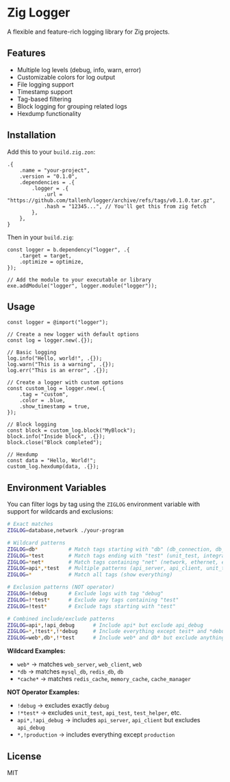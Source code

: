# Zig Logger

A flexible and feature-rich logging library for Zig projects.

## Features

- Multiple log levels (debug, info, warn, error)
- Customizable colors for log output
- File logging support
- Timestamp support
- Tag-based filtering
- Block logging for grouping related logs
- Hexdump functionality

## Installation

Add this to your `build.zig.zon`:

```zig
.{
    .name = "your-project",
    .version = "0.1.0",
    .dependencies = .{
        .logger = .{
            .url = "https://github.com/tallenh/logger/archive/refs/tags/v0.1.0.tar.gz",
            .hash = "12345...", // You'll get this from zig fetch
        },
    },
}
```

Then in your `build.zig`:

```zig
const logger = b.dependency("logger", .{
    .target = target,
    .optimize = optimize,
});

// Add the module to your executable or library
exe.addModule("logger", logger.module("logger"));
```

## Usage

```zig
const logger = @import("logger");

// Create a new logger with default options
const log = logger.new(.{});

// Basic logging
log.info("Hello, world!", .{});
log.warn("This is a warning", .{});
log.err("This is an error", .{});

// Create a logger with custom options
const custom_log = logger.new(.{
    .tag = "custom",
    .color = .blue,
    .show_timestamp = true,
});

// Block logging
const block = custom_log.block("MyBlock");
block.info("Inside block", .{});
block.close("Block completed");

// Hexdump
const data = "Hello, World!";
custom_log.hexdump(data, .{});
```

## Environment Variables

You can filter logs by tag using the `ZIGLOG` environment variable with support for wildcards and exclusions:

```bash
# Exact matches
ZIGLOG=database,network ./your-program

# Wildcard patterns
ZIGLOG=db*          # Match tags starting with "db" (db_connection, db_pool, etc.)
ZIGLOG=*test        # Match tags ending with "test" (unit_test, integration_test, etc.)
ZIGLOG=*net*        # Match tags containing "net" (network, ethernet, etc.)
ZIGLOG=api*,*test   # Multiple patterns (api_server, api_client, unit_test, etc.)
ZIGLOG=*            # Match all tags (show everything)

# Exclusion patterns (NOT operator)
ZIGLOG=!debug       # Exclude logs with tag "debug"
ZIGLOG=!*test*      # Exclude any tags containing "test"
ZIGLOG=!test*       # Exclude tags starting with "test"

# Combined include/exclude patterns
ZIGLOG=api*,!api_debug      # Include api* but exclude api_debug
ZIGLOG=*,!test*,!*debug     # Include everything except test* and *debug
ZIGLOG=web*,db*,!*test      # Include web* and db* but exclude anything with test
```

**Wildcard Examples:**

- `web*` → matches `web_server`, `web_client`, `web`
- `*db` → matches `mysql_db`, `redis_db`, `db`
- `*cache*` → matches `redis_cache`, `memory_cache`, `cache_manager`

**NOT Operator Examples:**

- `!debug` → excludes exactly `debug`
- `!*test*` → excludes `unit_test`, `api_test`, `test_helper`, etc.
- `api*,!api_debug` → includes `api_server`, `api_client` but excludes `api_debug`
- `*,!production` → includes everything except `production`

## License

MIT
